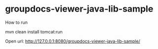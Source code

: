 groupdocs-viewer-java-lib-sample
================================

How to run


mvn clean install tomcat:run

Open url: http://127.0.0.1:8080/groupdocs-viewer-java-lib-sample/

